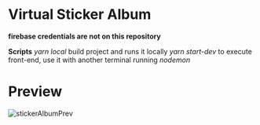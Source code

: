 
# Virtual Sticker Album

**firebase credentials are not on this repository**

**Scripts**
*yarn local* build project and runs it locally
*yarn start-dev* to execute front-end, use it with another terminal running *nodemon*

# Preview
![stickerAlbumPrev](https://user-images.githubusercontent.com/61744591/119246761-89e6ff00-bb5a-11eb-915f-1695fefcb851.gif)
